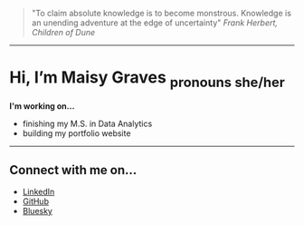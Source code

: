 >"To claim absolute knowledge is to become monstrous. Knowledge is an unending adventure at the edge of uncertainty"
>*Frank Herbert, Children of Dune*

---

# Hi, I’m Maisy Graves <sub>pronouns she/her</sub>

**I'm working on...**  
- finishing my M.S. in Data Analytics
- building my portfolio website
  
---

## Connect with me on...
- [LinkedIn](www.linkedin.com/in/maigraves)
- [GitHub](https://github.com/maisygraves)
- [Bluesky](https://bsky.app/profile/nuptia4.bsky.social)

